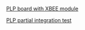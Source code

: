 [PLP board with XBEE module](http://plpbot.googlecode.com/hg/images/xbee.jpg)

[PLP partial integration test](http://plpbot.googlecode.com/hg/images/plpbot_power_test.webm)